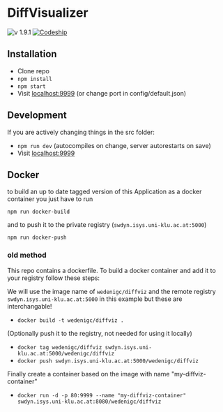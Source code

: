 # DiffVisualizer

![v 1.9.1](https://img.shields.io/badge/version-1.9.1-brightgreen.svg) [![Codeship](https://img.shields.io/codeship/01939780-4ced-0135-0db8-1a20c3f2c8a7.svg)](https://app.codeship.com/projects/232991)

## Installation

- Clone repo
- `npm install`
- `npm start`
- Visit [localhost:9999](localhost:9999) (or change port in config/default.json)

## Development

If you are actively changing things in the src folder:

- `npm run dev` (autocompiles on change, server autorestarts on save)
- Visit [localhost:9999](localhost:9999)

## Docker

to build an up to date tagged version of this Application as a docker container you just have to run

`npm run docker-build`

and to push it to the private registry (`swdyn.isys.uni-klu.ac.at:5000`)

`npm run docker-push`

### old method

This repo contains a dockerfile. To build a docker container and add it to your registry follow these steps:

We will use the image name of `wedenigc/diffviz` and the remote registry `swdyn.isys.uni-klu.ac.at:5000` in this example but these are interchangable!

- `docker build -t wedenigc/diffviz .`

(Optionally push it to the registry, not needed for using it locally)

- `docker tag wedenigc/diffviz swdyn.isys.uni-klu.ac.at:5000/wedenigc/diffviz`
- `docker push swdyn.isys.uni-klu.ac.at:5000/wedenigc/diffviz`

Finally create a container based on the image with name "my-diffviz-container"

- `docker run -d -p 80:9999 --name "my-diffviz-container" swdyn.isys.uni-klu.ac.at:8080/wedenigc/diffviz`
